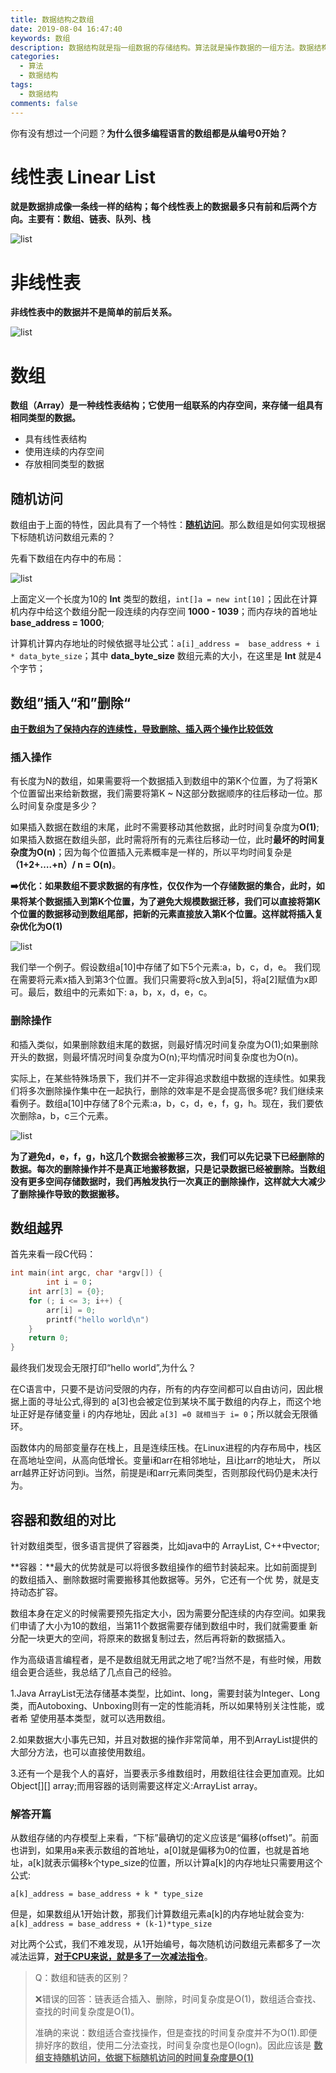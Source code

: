```yaml
---
title: 数据结构之数组
date: 2019-08-04 16:47:40
keywords: 数组
description: 数据结构就是指一组数据的存储结构。算法就是操作数据的一组方法。数据结构和算法是相辅相成的。数据结构是为算法服务的，算法要作用在特定的数据结构之上。 因此，我们无法孤立数据结构来讲算法，也无法孤立算法来讲数据结构。
categories: 
  - 算法
  - 数据结构
tags:
  - 数据结构
comments: false
---
```


你有没有想过一个问题？**为什么很多编程语言的数组都是从编号0开始？**

# 线性表 Linear List

**就是数据排成像一条线一样的结构；每个线性表上的数据最多只有前和后两个方向。主要有：数组、链表、队列、栈**

![list](https://raw.githubusercontent.com/HaviLee/Blog-Images/master/高手/08042238.png)



# 非线性表

**非线性表中的数据并不是简单的前后关系。**

![list](https://raw.githubusercontent.com/HaviLee/Blog-Images/master/高手/08042246.png)

# 数组

**数组（Array）是一种线性表结构；它使用一组联系的内存空间，来存储一组具有相同类型的数据。**

- 具有线性表结构
- 使用连续的内存空间
- 存放相同类型的数据

## 随机访问

数组由于上面的特性，因此具有了一个特性：**<u>随机访问</u>**。那么数组是如何实现根据下标随机访问数组元素的？

先看下数组在内存中的布局：

![list](https://raw.githubusercontent.com/HaviLee/Blog-Images/master/高手/08042258.png)

上面定义一个长度为10的 **Int** 类型的数组，`int[]a = new int[10]`；因此在计算机内存中给这个数组分配一段连续的内存空间 **1000 - 1039**；而内存块的首地址 **base_address = 1000**;

计算机计算内存地址的时候依据寻址公式：`a[i]_address =  base_address + i * data_byte_size`；其中 **data_byte_size** 数组元素的大小，在这里是 **Int** 就是4个字节；

## 数组”插入“和”删除“

**<u>由于数组为了保持内存的连续性，导致删除、插入两个操作比较低效</u>**

### 插入操作

有长度为N的数组，如果需要将一个数据插入到数组中的第K个位置，为了将第K个位置留出来给新数据，我们需要将第K ~ N这部分数据顺序的往后移动一位。那么时间复杂度是多少？

如果插入数据在数组的末尾，此时不需要移动其他数据，此时时间复杂度为**O(1)**;如果插入数据在数组头部，此时需将所有的元素往后移动一位，此时**最坏的时间复杂度为O(n)**；因为每个位置插入元素概率是一样的，所以平均时间复杂是 **（1+2+….+n）/ n = O(n)**。

**➡️优化：**如果数组不要求数据的有序性，仅仅作为一个存储数据的集合，此时，如果将某个数据插入到第K个位置，为了避免大规模数据迁移，我们可以直接将第K个位置的数据移动到数组尾部，把新的元素直接放入第K个位置。这样就将插入**复杂优化为O(1)**

![list](https://raw.githubusercontent.com/HaviLee/Blog-Images/master/高手/08042341.png)

我们举一个例子。假设数组a[10]中存储了如下5个元素:a，b，c，d，e。
我们现在需要将元素x插入到第3个位置。我们只需要将c放入到a[5]，将a[2]赋值为x即可。最后，数组中的元素如下: a，b，x，d，e，c。

### 删除操作

和插入类似，如果删除数组末尾的数据，则最好情况时间复杂度为O(1);如果删除开头的数据，则最坏情况时间复杂度为O(n);平均情况时间复杂度也为O(n)。

实际上，在某些特殊场景下，我们并不一定非得追求数组中数据的连续性。如果我们将多次删除操作集中在一起执行，删除的效率是不是会提高很多呢?
我们继续来看例子。数组a[10]中存储了8个元素:a，b，c，d，e，f，g，h。现在，我们要依次删除a，b，c三个元素。

![list](https://raw.githubusercontent.com/HaviLee/Blog-Images/master/高手/08042345.png)

**为了避免d，e，f，g，h这几个数据会被搬移三次，我们可以先记录下已经删除的数据。每次的删除操作并不是真正地搬移数据，只是记录数据已经被删除。当数组没有更多空间存储数据时，我们再触发执行一次真正的删除操作，这样就大大减少了删除操作导致的数据搬移。**

## 数组越界

首先来看一段C代码：

```c++
int main(int argc, char *argv[]) {
		int i = 0；
    int arr[3] = {0};
  	for (; i <= 3; i++) {
      	arr[i] = 0;
      	printf("hello world\n")
    }
  	return 0;
}
```

最终我们发现会无限打印“hello world”,为什么？

在C语言中，只要不是访问受限的内存，所有的内存空间都可以自由访问，因此根据上面的寻址公式,得到的 a[3]也会被定位到某块不属于数组的内存上，而这个地址正好是存储变量 i 的内存地址，因此 `a[3] =0 就相当于 i= 0`；所以就会无限循环。

函数体内的局部变量存在栈上，且是连续压栈。在Linux进程的内存布局中，栈区在高地址空间，从高向低增长。变量i和arr在相邻地址，且i比arr的地址大， 所以arr越界正好访问到i。当然，前提是i和arr元素同类型，否则那段代码仍是未决行为。 

## 容器和数组的对比

针对数组类型，很多语言提供了容器类，比如java中的 ArrayList, C++中vector;

**容器：**最大的优势就是可以将很多数组操作的细节封装起来。比如前面提到的数组插入、删除数据时需要搬移其他数据等。另外，它还有一个优 势，就是支持动态扩容。 

数组本身在定义的时候需要预先指定大小，因为需要分配连续的内存空间。如果我们申请了大小为10的数组，当第11个数据需要存储到数组中时，我们就需要重
新分配一块更大的空间，将原来的数据复制过去，然后再将新的数据插入。

作为高级语言编程者，是不是数组就无用武之地了呢?当然不是，有些时候，用数组会更合适些，我总结了几点自己的经验。

1.Java ArrayList无法存储基本类型，比如int、long，需要封装为Integer、Long类，而Autoboxing、Unboxing则有一定的性能消耗，所以如果特别关注性能，或者希 望使用基本类型，就可以选用数组。 

2.如果数据大小事先已知，并且对数据的操作非常简单，用不到ArrayList提供的大部分方法，也可以直接使用数组。 

3.还有一个是我个人的喜好，当要表示多维数组时，用数组往往会更加直观。比如Object[][] array;而用容器的话则需要这样定义:ArrayList<ArrayList > array。 

### 解答开篇

从数组存储的内存模型上来看，“下标”最确切的定义应该是“偏移(offset)”。前面也讲到，如果用a来表示数组的首地址，a[0]就是偏移为0的位置，也就是首地 址，a[k]就表示偏移k个type_size的位置，所以计算a[k]的内存地址只需要用这个公式: 

`a[k]_address = base_address + k * type_size`

但是，如果数组从1开始计数，那我们计算数组元素a[k]的内存地址就会变为: `a[k]_address = base_address + (k-1)*type_size` 

对比两个公式，我们不难发现，从1开始编号，每次随机访问数组元素都多了一次减法运算，**<u>对于CPU来说，就是多了一次减法指令</u>**。



> Q：数组和链表的区别？
>
> ❌错误的回答：链表适合插入、删除，时间复杂度是O(1)，数组适合查找、查找的时间复杂度是O(1)。
>
> 准确的来说：数组适合查找操作，但是查找的时间复杂度并不为O(1).即便排好序的数组，使用二分法查找，时间复杂度也是O(logn)。因此应该是 **<u>数组支持随机访问，依据下标随机访问的时间复杂度是O(1)</u>**



